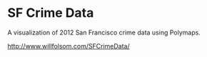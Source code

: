 # SF Crime Data
A visualization of 2012 San Francisco crime data using Polymaps.

http://www.willfolsom.com/SFCrimeData/
